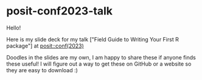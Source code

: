 # posit-conf2023-talk

Hello! 

Here is my slide deck for my talk ["Field Guide to Writing Your First R package"] at [posit::conf(2023)](https://posit.co/conference/)

Doodles in the slides are my own, I am happy to share these if anyone finds these useful!
I will figure out a way to get these on GitHub or a website so they are easy to download :) 



